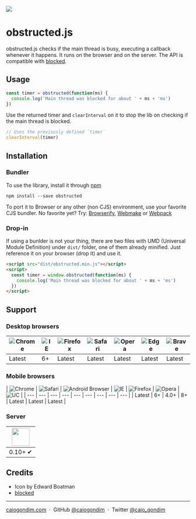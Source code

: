 <img src="http://rawgit.com/caiogondim/obstructed.js/master/img/logo.svg">

# obstructed.js

obstructed.js checks if the main thread is busy, executing a callback whenever
it happens. It runs on the browser and on the server. The API is compatible with
[blocked](https://github.com/tj/node-blocked).

## Usage

```js
const timer = obstructed(function(ms) {
  console.log('Main thread was blocked for about ' + ms + 'ms')
})
```

Use the returned timer and `clearInterval` on it to stop the lib on checking if
the main thread is blocked.

```js
// Uses the previously defined `timer`
clearInterval(timer)
```

## Installation

### Bundler

To use the library, install it through [npm](https://npmjs.com)

```shell
npm install --save obstructed
```

To port it to Browser or any other (non CJS) environment, use your favorite CJS
bundler. No favorite yet? Try: [Browserify](http://browserify.org/),
[Webmake](https://github.com/medikoo/modules-webmake) or
[Webpack](http://webpack.github.io/)

### Drop-in

If using a bunlder is not your thing, there are two files with UMD (Universal
Module Definition) under `dist/` folder, one of them already minified. Just
reference it on your browser (drop it) and use it.

```html
<script src="dist/obstructed.min.js"></script>
<script>
  const timer = window.obstructed(function(ms) {
    console.log('Main thread was blocked for about ' + ms + 'ms')
  })
</script>
```
## Support

### Desktop browsers

| ![Chrome](https://raw.github.com/alrra/browser-logos/master/chrome/chrome_48x48.png) | ![IE](https://raw.github.com/alrra/browser-logos/master/internet-explorer/internet-explorer_48x48.png) | ![Firefox](https://raw.github.com/alrra/browser-logos/master/firefox/firefox_48x48.png) | ![Safari](https://raw.github.com/alrra/browser-logos/master/safari/safari_48x48.png) | ![Opera](https://raw.github.com/alrra/browser-logos/master/opera/opera_48x48.png) |  ![Edge](https://raw.github.com/alrra/browser-logos/master/edge/edge_48x48.png) |  ![Brave](https://raw.github.com/alrra/browser-logos/master/brave/brave_48x48.png) |
| --- | --- | --- | --- | --- | --- | --- |
| Latest | 6+ | Latest | Latest | Latest | Latest | Latest |

### Mobile browsers

| ![Chrome](https://raw.github.com/alrra/browser-logos/master/chrome/chrome_48x48.png) | ![Safari](https://raw.github.com/alrra/browser-logos/master/safari-ios/safari-ios_48x48.png) | ![Android Browser](https://raw.github.com/alrra/browser-logos/master/android/android_48x48.png) | ![IE](https://raw.github.com/alrra/browser-logos/master/internet-explorer/internet-explorer_48x48.png) | ![Firefox](https://raw.github.com/alrra/browser-logos/master/firefox/firefox_48x48.png) |  ![Opera](https://raw.github.com/alrra/browser-logos/master/opera/opera_48x48.png) | ![UC](https://raw.github.com/alrra/browser-logos/master/uc/uc_48x48.png) |
| --- | --- | --- | --- | --- | --- | --- | --- | --- |
| Latest | 6+ | 4.0+ | 8+ | Latest | Latest | Latest |

### Server

| <a href="https://nodejs.org"><img height=48 src="https://raw.githubusercontent.com/caiogondim/javascript-server-side-logos/master/node.js/standard/454x128.png"></a> |
| --- |
| 0.10+ ✔ |

## Credits
- Icon by Edward Boatman
- [blocked](https://github.com/tj/node-blocked)

---

[caiogondim.com](https://caiogondim.com) &nbsp;&middot;&nbsp;
GitHub [@caiogondim](https://github.com/caiogondim) &nbsp;&middot;&nbsp;
Twitter [@caio_gondim](https://twitter.com/caio_gondim)
